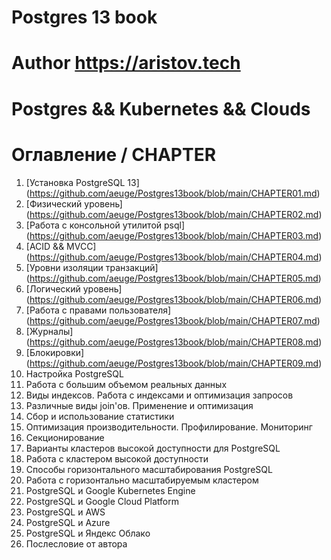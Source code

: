 # Postgres 13 book
# Author https://aristov.tech
# Postgres && Kubernetes && Clouds
# Оглавление / CHAPTER
1. [Установка PostgreSQL 13]              (https://github.com/aeuge/Postgres13book/blob/main/CHAPTER01.md)
2. [Физический уровень]                   (https://github.com/aeuge/Postgres13book/blob/main/CHAPTER02.md)
3. [Работа с консольной утилитой psql]    (https://github.com/aeuge/Postgres13book/blob/main/CHAPTER03.md)
4. [ACID && MVCC]                         (https://github.com/aeuge/Postgres13book/blob/main/CHAPTER04.md)
5. [Уровни изоляции транзакций]           (https://github.com/aeuge/Postgres13book/blob/main/CHAPTER05.md)
6. [Логический уровень]                   (https://github.com/aeuge/Postgres13book/blob/main/CHAPTER06.md)
7. [Работа с правами пользователя]        (https://github.com/aeuge/Postgres13book/blob/main/CHAPTER07.md)
8. [Журналы]                              (https://github.com/aeuge/Postgres13book/blob/main/CHAPTER08.md)
9. [Блокировки]                           (https://github.com/aeuge/Postgres13book/blob/main/CHAPTER09.md)
10. Настройка PostgreSQL    
11. Работа с большим объемом реальных данных    
12. Виды индексов. Работа с индексами и оптимизация запросов    
13. Различные виды join'ов. Применение и оптимизация    
14. Сбор и использование статистики    
15. Оптимизация производительности. Профилирование. Мониторинг    
16. Секционирование    
17. Варианты кластеров высокой доступности для PostgreSQL    
18. Работа с кластером высокой доступности    
19. Способы горизонтального масштабирования PostgreSQL    
20. Работа с горизонтально масштабируемым кластером    
21. PostgreSQL и Google Kubernetes Engine    
22. PostgreSQL и Google Cloud Platform    
23. PostgreSQL и AWS    
24. PostgreSQL и Azure    
25. PostgreSQL и Яндекс Облако    
26. Послесловие от автора    

